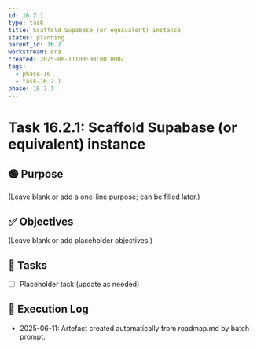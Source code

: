 ```yaml
---
id: 16.2.1
type: task
title: Scaffold Supabase (or equivalent) instance
status: planning
parent_id: 16.2
workstream: ora
created: 2025-06-11T00:00:00.000Z
tags:
  - phase-16
  - task-16.2.1
phase: 16.2.1
---
```


# Task 16.2.1: Scaffold Supabase (or equivalent) instance

## 🟢 Purpose

(Leave blank or add a one-line purpose; can be filled later.)

## ✅ Objectives

(Leave blank or add placeholder objectives.)

## 🔨 Tasks

- [ ] Placeholder task (update as needed)

## 🧾 Execution Log

- 2025-06-11: Artefact created automatically from roadmap.md by batch prompt.
